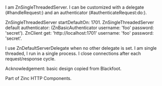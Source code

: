 I am ZnSingleThreadedServer.I can be customized with a delegate (#handleRequest:) and an authenticator (#authenticateRequest:do:).ZnSingleThreadedServer startDefaultOn: 1701.ZnSingleThreadedServer default authenticator: (ZnBasicAuthenticator username: 'foo' password: 'secret').ZnClient get: 'http://localhost:1701' username: 'foo' password: 'secret'.I use ZnDefaultServerDelegate when no other delegate is set.I am single threaded, I run in a single process.I close connections after each request/response cycle.Acknowledgement: basic design copied from Blackfoot.Part of Zinc HTTP Components.